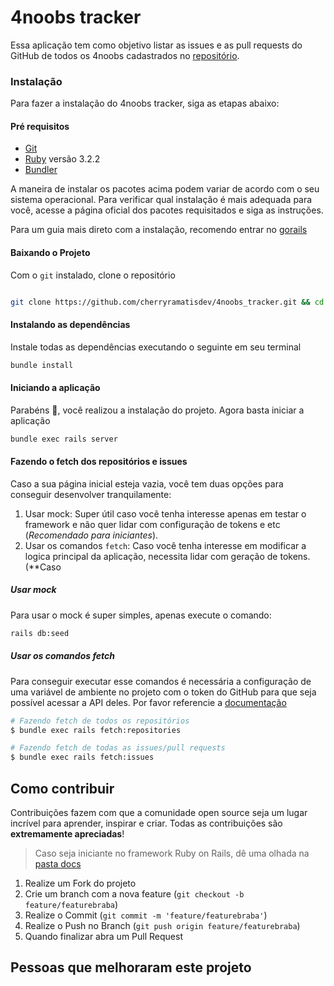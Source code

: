 # 4noobs tracker

Essa aplicação tem como objetivo listar as issues e as pull requests do GitHub de todos os 4noobs cadastrados no [repositório](https://github.com/he4rt/4noobs).

### Instalação

Para fazer a instalação do 4noobs tracker, siga as etapas abaixo:

#### Pré requisitos

- [Git](https://git-scm.com/downloads)
- [Ruby](https://www.ruby-lang.org/en/) versão 3.2.2
- [Bundler](https://bundler.io/)

A maneira de instalar os pacotes acima podem variar de acordo com o seu sistema operacional. Para verificar qual instalação é mais adequada para você, acesse a página oficial dos pacotes requisitados e siga as instruções.

Para um guia mais direto com a instalação, recomendo entrar no [gorails](https://gorails.com/setup)

#### Baixando o Projeto

Com o `git` instalado, clone o repositório

```sh

git clone https://github.com/cherryramatisdev/4noobs_tracker.git && cd 4noobs_tracker
```

#### Instalando as dependências

Instale todas as dependências executando o seguinte em seu terminal

```sh
bundle install
```

#### Iniciando a aplicação

Parabéns 🎉, você realizou a instalação do projeto. Agora basta iniciar a aplicação

```sh
bundle exec rails server
```

#### Fazendo o fetch dos repositórios e issues

Caso a sua página inicial esteja vazia, você tem duas opções para conseguir desenvolver tranquilamente:

1. Usar mock: Super útil caso você tenha interesse apenas em testar o framework e não quer lidar com configuração de tokens e etc (*Recomendado para iniciantes*).
2. Usar os comandos `fetch`: Caso você tenha interesse em modificar a logica principal da aplicação, necessita lidar com geração de tokens. (**Caso

##### Usar mock

Para usar o mock é super simples, apenas execute o comando:

```sh
rails db:seed
```

##### Usar os comandos fetch

Para conseguir executar esse comandos é necessária a configuração de uma variável de ambiente no projeto com o token do GitHub para que seja possível acessar a API deles. Por favor referencie a [documentação](/docs/3-como-criar-um-token-github.md)

```sh
# Fazendo fetch de todos os repositórios
$ bundle exec rails fetch:repositories

# Fazendo fetch de todas as issues/pull requests
$ bundle exec rails fetch:issues
```

## Como contribuir

Contribuições fazem com que a comunidade open source seja um lugar incrível para aprender, inspirar e criar. Todas as contribuições
são **extremamente apreciadas**!

> Caso seja iniciante no framework Ruby on Rails, dê uma olhada na [pasta docs](/docs/)

1. Realize um Fork do projeto
2. Crie um branch com a nova feature (`git checkout -b feature/featurebraba`)
3. Realize o Commit (`git commit -m 'feature/featurebraba'`)
4. Realize o Push no Branch (`git push origin feature/featurebraba`)
5. Quando finalizar abra um Pull Request

## Pessoas que melhoraram este projeto

<!-- readme: collaborators,contributors -start -->
<!-- readme: collaborators,contributors -end -->
